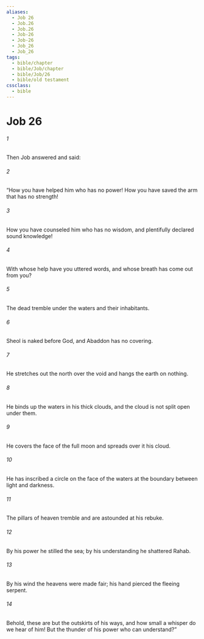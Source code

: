 ```yaml
---
aliases:
  - Job 26
  - Job.26
  - Job.26
  - Job-26
  - Job-26
  - Job_26
  - Job_26
tags:
  - bible/chapter
  - bible/Job/chapter
  - bible/Job/26
  - bible/old testament
cssclass:
  - bible
---
```


# Job 26

###### 1
Then Job answered and said:
###### 2
“How you have helped him who has no power! How you have saved the arm that has no strength!
###### 3
How you have counseled him who has no wisdom, and plentifully declared sound knowledge!
###### 4
With whose help have you uttered words, and whose breath has come out from you?
###### 5
The dead tremble under the waters and their inhabitants.
###### 6
Sheol is naked before God, and Abaddon has no covering.
###### 7
He stretches out the north over the void and hangs the earth on nothing.
###### 8
He binds up the waters in his thick clouds, and the cloud is not split open under them.
###### 9
He covers the face of the full moon and spreads over it his cloud.
###### 10
He has inscribed a circle on the face of the waters at the boundary between light and darkness.
###### 11
The pillars of heaven tremble and are astounded at his rebuke.
###### 12
By his power he stilled the sea; by his understanding he shattered Rahab.
###### 13
By his wind the heavens were made fair; his hand pierced the fleeing serpent.
###### 14
Behold, these are but the outskirts of his ways, and how small a whisper do we hear of him! But the thunder of his power who can understand?”


